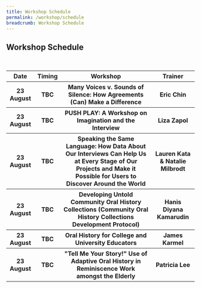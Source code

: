 ```yaml
---
title: Workshop Schedule
permalink: /workshop/schedule
breadcrumb: Workshop Schedule
---
```

## Workshop Schedule

<table style="width:100%">
  <tr>
		<th><b>Date</b></th>
    <th><b>Timing</b></th>
    <th><b>Workshop</b></th>
		<th><b>Trainer</b></th>
		</tr>
	  <tr>
			<th> 23 August</th>
			<th>TBC</th>
			<th>Many Voices v. Sounds of Silence: How Agreements (Can) Make a Difference</th>
			<th>Eric Chin</th>
		</tr>
	<tr>
		<th>23 August</th>
		<th>TBC</th>
		<th>PUSH PLAY: A Workshop on Imagination and the Interview
<th>Liza Zapol</th>
</th>
			</tr>
	<tr>
		<th>23 August</th>
		<th>TBC</th>
		<th>Speaking the Same Language: How Data About Our Interviews Can Help Us at Every Stage of Our Projects and Make it Possible for Users to Discover Around the World
<th>Lauren Kata & Natalie Milbrodt</th>
</th>
			</tr>
	<tr>
			<th>23 August</th>
		<th>TBC</th>
		<th>Developing Untold Community Oral History Collections (Community Oral History Collections Development Protocol)
<th>Hanis Diyana Kamarudin</th>
		</tr>
	<tr>
			<th>23 August</th>
		<th>TBC</th>
<th>Oral History for College and University Educators</th>
	<th>James Karmel</th>
	</tr>
<tr>
		<th>23 August</th>
		<th>TBC</th>
		<th>"Tell Me Your Story!" Use of Adaptive Oral History in Reminiscence Work amongst the Elderly</th>
	<th>Patricia Lee</th>
</tr>
</table>